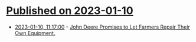 # [Published on 2023-01-10](index.md)

* [2023-01-10, 11:17:00](https://soylentnews.org/article.pl?sid=23/01/09/1650235&from=rss) - [John Deere Promises to Let Farmers Repair Their Own Equipment.](https://soylentnews.org/article.pl?sid=23/01/09/1650235&from=rss)
